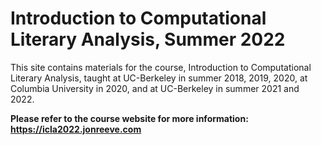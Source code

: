 # Introduction to Computational Literary Analysis, Summer 2022

This site contains materials for the course, Introduction to Computational Literary Analysis, taught at UC-Berkeley in summer 2018, 2019, 2020, at Columbia University in 2020, and at UC-Berkeley in summer 2021 and 2022.

**Please refer to the course website for more information: https://icla2022.jonreeve.com**


